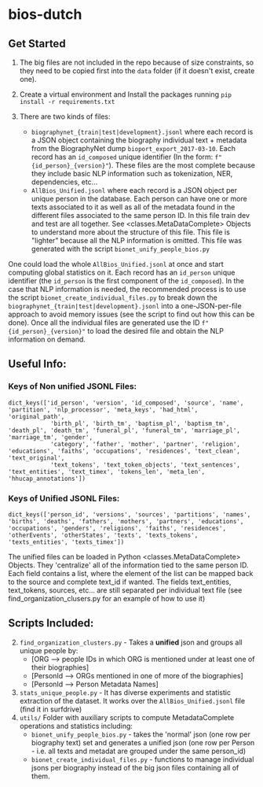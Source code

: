 # bios-dutch

## Get Started

1. The big files are not included in the repo because of size constraints, so they need to be copied first into the `data` folder (if it doesn't exist, create one). 

2. Create a virtual environment and Install the packages running `pip install -r requirements.txt`

3. There are two kinds of files: 
    * `biographynet_{train|test|development}.jsonl`  where each record is a JSON object containing the biography individual text + metadata from the BiographyNet dump `bioport_export_2017-03-10`. Each record has an `id_composed` unique identifier (In the form: `f"{id_person}_{version}"`). These files are the most complete because they include basic NLP information such as tokenization, NER, dependencies, etc...
    * `AllBios_Unified.jsonl` where each record is a JSON object per unique person in the database. Each person can have one or more texts associated to it as well as all of the metadata found in the different files associated to the same person ID. In this file train dev and test are all together. See <classes.MetaDataComplete> Objects to understand more about the structure of this file. This file is "lighter" because all the NLP information is omitted. This file was generated with the script `bionet_unify_people_bios.py`

One could load the whole `AllBios_Unified.jsonl` at once and start computing global statistics on it. Each record has an `id_person` unique identifier (the `id_person` is the first component of the `id_composed`). In the case that NLP information is needed, the recommended process is to use the script `bionet_create_individual_files.py` to break down the `biographynet_{train|test|development}.jsonl` into a one-JSON-per-file approach to avoid memory issues (see the script to find out how this can be done). Once all the individual files are generated use the ID `f"{id_person}_{version}"` to load the desired file and obtain the NLP information on demand.


## Useful Info:

### Keys of Non unified JSONL Files:
```
dict_keys(['id_person', 'version', 'id_composed', 'source', 'name', 'partition', 'nlp_processor', 'meta_keys', 'had_html', 'original_path', 
            'birth_pl', 'birth_tm', 'baptism_pl', 'baptism_tm', 'death_pl', 'death_tm', 'funeral_pl', 'funeral_tm', 'marriage_pl', 'marriage_tm', 'gender', 
            'category', 'father', 'mother', 'partner', 'religion', 'educations', 'faiths', 'occupations', 'residences', 'text_clean', 'text_original', 
            'text_tokens', 'text_token_objects', 'text_sentences', 'text_entities', 'text_timex', 'tokens_len', 'meta_len', 'hhucap_annotations'])
```

### Keys of Unified JSONL Files:
```
dict_keys(['person_id', 'versions', 'sources', 'partitions', 'names', 'births', 'deaths', 'fathers', 'mothers', 'partners', 'educations', 'occupations', 'genders', 'religions', 'faiths', 'residences', 'otherEvents', 'otherStates', 'texts', 'texts_tokens', 'texts_entities', 'texts_timex'])
```

The unified files can be loaded in Python <classes.MetaDataComplete> Objects. They 'centralize' all of the information tied to the same person ID. Each field contains a list, where the element of the list can be mapped back to the source and complete text_id if wanted. The fields text_entities, text_tokens, sources, etc... are still separated per individual text file (see find_organization_clusers.py for an example of how to use it)


## Scripts Included:
2. `find_organization_clusters.py` - Takes a **unified** json and groups all unique people by: 
    * [ORG --> people IDs in which ORG is mentioned under at least one of their biographies]
    * [PersonId --> ORGs mentioned in one of more of the biographies]
    * [PersonId --> Person Metadata Names]
3. `stats_unique_people.py` - It has diverse experiments and statistic extraction of the dataset. It works over the `AllBios_Unified.jsonl` file (find it in surfdrive)
4. `utils/` Folder with auxiliary scripts to compute MetadataComplete operations and statistics including:
    * `bionet_unify_people_bios.py` - takes the 'normal' json (one row per biography text) set and generates a unified json (one row per Person - i.e. all texts and metadat are grouped under the same person_id)
    * `bionet_create_individual_files.py` - functions to manage individual jsons per biography instead of the big json files containing all of them.
